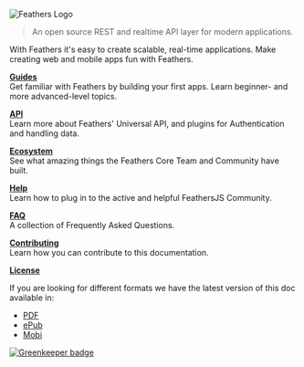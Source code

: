 ![Feathers Logo](/img/logo-title.jpg)

> An open source REST and realtime API layer for modern applications.

With Feathers it's easy to create scalable, real-time applications.  Make creating web and mobile apps fun with Feathers.

[**Guides**](./guides/readme.md)<br/>
Get familiar with Feathers by building your first apps. Learn beginner- and more advanced-level topics.

[**API**](./api/readme.md)<br/>
Learn more about Feathers' Universal API, and plugins for Authentication and handling data.

[**Ecosystem**](./ecosystem/readme.md)<br/>
See what amazing things the Feathers Core Team and Community have built.

[**Help**](./help/readme.md)<br/>
Learn how to plug in to the active and helpful FeathersJS Community.

[**FAQ**](./faq/readme.md)<br/>
A collection of Frequently Asked Questions.

[**Contributing**](./contributing/readme.md)<br/>
Learn how you can contribute to this documentation.

[**License**](./license.md)

If you are looking for different formats we have the latest version of this doc available in:

* [PDF](https://www.gitbook.com/download/pdf/book/feathersjs/feathers-docs)
* [ePub](https://www.gitbook.com/download/epub/book/feathersjs/feathers-docs)
* [Mobi](https://www.gitbook.com/download/mobi/book/feathersjs/feathers-docs)





[![Greenkeeper badge](https://badges.greenkeeper.io/feathersjs/feathers-docs.svg)](https://greenkeeper.io/)